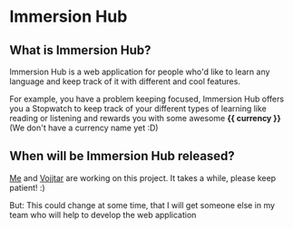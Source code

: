 # Immersion Hub

## What is Immersion Hub?

Immersion Hub is a web application for people who'd like to learn any language and keep track of it with different and cool features. 

For example, you have a problem keeping focused, Immersion Hub offers you a Stopwatch to keep track of your different types of learning like reading or listening and rewards you with some awesome **{{ currency }}** (We don't have a currency name yet :D)

## When will be Immersion Hub released?

[Me](https://github.com/mweiner01) and [Vojjtar](https://github.com/vojjtar) are working on this project. It takes a while, please keep patient! :)

But: This could change at some time, that I will get someone else in my team who will help to develop the web application
